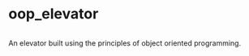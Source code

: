 # oop_elevator
<a href="https://colab.research.google.com/github/brayvid/oop_elevator/blob/main/oop_elevator.ipynb" rel="Open in Colab"><img src="https://colab.research.google.com/assets/colab-badge.svg" alt="" /></a>

An elevator built using the principles of object oriented programming.

